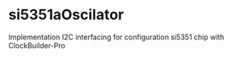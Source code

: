 # si5351aOscilator
Implementation I2C interfacing for configuration si5351 chip with ClockBuilder-Pro
